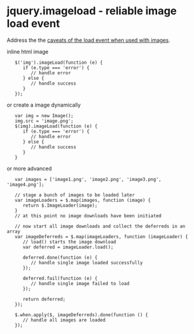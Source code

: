 jquery.imageload - reliable image load event 
============================================

Address the the [caveats of the load event when used with images](http://api.jquery.com/load-event/).



inline html image 

       $('img').imageLoad(function (e) {
          if (e.type === 'error') {
             // handle error
          } else {
             // handle success
          }
       });

or create a image dynamically

       var img = new Image();
       img.src = 'image.png';
       $(img).imageLoad(function (e) {
          if (e.type === 'error') {
             // handle error
          } else {
             // handle success
          }
       }

or more advanced

       var images = ['image1.png', 'image2.png', 'image3.png', 'image4.png'];
       
       // stage a bunch of images to be loaded later
       var imageLoaders = $.map(images, function (image) {
          return $.ImageLoader(image);
       }
       // at this point no image downloads have been initiated
       
       // now start all image downloads and collect the deferreds in an array
       var imageDeferreds = $.map(imageLoaders, function (imageLoader) {
          // load() starts the image download
          var deferred = imageLoader.load();
       
          deferred.done(function (e) {
             // handle single image loaded successfully
          });
       
          deferred.fail(function (e) {
             // handle single image failed to load
          });
       
          return deferred;
       });
       
       $.when.apply($, imageDeferreds).done(function () {
          // handle all images are loaded
       });
